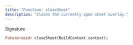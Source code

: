 ```yaml
---
title: "Function: closeSheet"
description: "Closes the currently open sheet overlay."
---
```


Signature
```dart
Future<void> closeSheet(BuildContext context);
```
